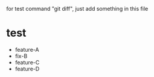 for test command "git diff", just add something in this file
# test
  - feature-A
  - fix-B
  - feature-C
  - feature-D
